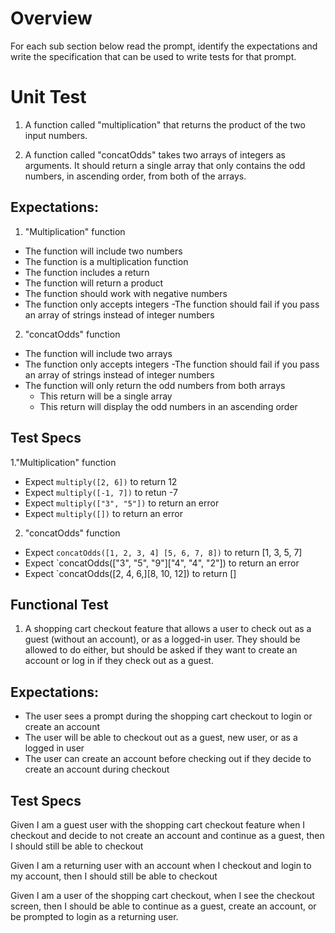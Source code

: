 # Overview
For each sub section below read the prompt, identify the expectations and write the specification that can be used to write tests for that prompt. 

# Unit Test

1. A function called "multiplication" that returns the product of the two input numbers.

2. A function called "concatOdds" takes two arrays of integers as arguments. It should return a single array that only contains the odd numbers, in ascending order, from both of the arrays.

## Expectations:

1. "Multiplication" function
- The function will include two numbers
- The function is a multiplication function
- The function includes a return
- The function will return a product
- The function should work with negative numbers
- The function only accepts integers
    -The function should fail if you pass an array of strings instead of integer numbers

2. "concatOdds" function
- The function will include two arrays
- The function only accepts integers
    -The function should fail if you pass an array of strings instead of integer numbers
- The function will only return the odd numbers from both arrays
    - This return will be a single array
    - This return will display the odd numbers in an ascending order


## Test Specs

1."Multiplication" function
- Expect `multiply([2, 6])` to return 12
- Expect `multiply([-1, 7])` to retun -7
- Expect `multiply(["3", "5"])` to return an error
- Expect `multiply([])` to return an error


2. "concatOdds" function
- Expect `concatOdds([1, 2, 3, 4] [5, 6, 7, 8])` to return [1, 3, 5, 7]
- Expect `concatOdds(["3", "5", "9"]["4", "4", "2"]) to return an error
- Expect `concatOdds([2, 4, 6,][8, 10, 12]) to return []



## Functional Test

1. A shopping cart checkout feature that allows a user to check out as a guest (without an account), or as a logged-in user. They should be allowed to do either, but should be asked if they want to create an account or log in if they check out as a guest.

## Expectations:
* The user sees a prompt during the shopping cart checkout to login or create an account
* The user will be able to checkout out as a guest, new user, or as a logged in user
* The user can create an account before checking out if they decide to create an account during checkout


## Test Specs 

Given I am a guest user with the shopping cart checkout feature when I checkout and decide to not create an account and continue as a guest, then I should still be able to checkout

Given I am a returning user with an account when I checkout and login to my account, then I should still be able to checkout

Given I am a user of the shopping cart checkout, when I see the checkout screen, then I should be able to continue as a guest, create an account, or be prompted to login as a returning user.